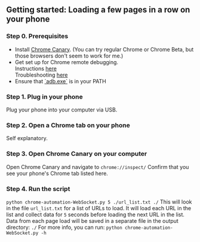 ## Getting started: Loading a few pages in a row on your phone
### Step 0. Prerequisites
<ul>
  <li> Install <a href="https://www.google.com/chrome/browser/canary.html">Chrome Canary</a>.  (You can try regular Chrome or Chrome Beta, but those browsers don't seem to work for me.)</li>
  <li> Get set up for Chrome remote debugging.</br>
  Instructions <a href="https://developers.google.com/web/tools/chrome-devtools/debug/remote-debugging/remote-debugging?hl=en">here</a></br>
  Troubleshooting <a href="http://stackoverflow.com/questions/21925992/chrome-devtools-devices-does-not-detect-device-when-plugged-in">here</a></li>
  <li>Ensure that <a href="http://developer.android.com/tools/help/adb.html">`adb.exe`</a> is in your PATH</li>
</ul>

### Step 1. Plug in your phone
Plug your phone into your computer via USB.
### Step 2. Open a Chrome tab on your phone
Self explanatory.
### Step 3. Open Chrome Canary on your computer
Open Chrome Canary and navigate to `chrome://inspect/`
Confirm that you see your phone's Chrome tab listed here.
### Step 4. Run the script
`python chrome-automation-WebSocket.py 5 ./url_list.txt ./`
This will look in the file `url_list.txt` for a list of URLs to load.
It will load each URL in the list and collect data for `5` seconds before loading the next URL in the list.
Data from each page load will be saved in a separate file in the output directory: `./`
For more info, you can run: `python chrome-automation-WebSocket.py -h`

